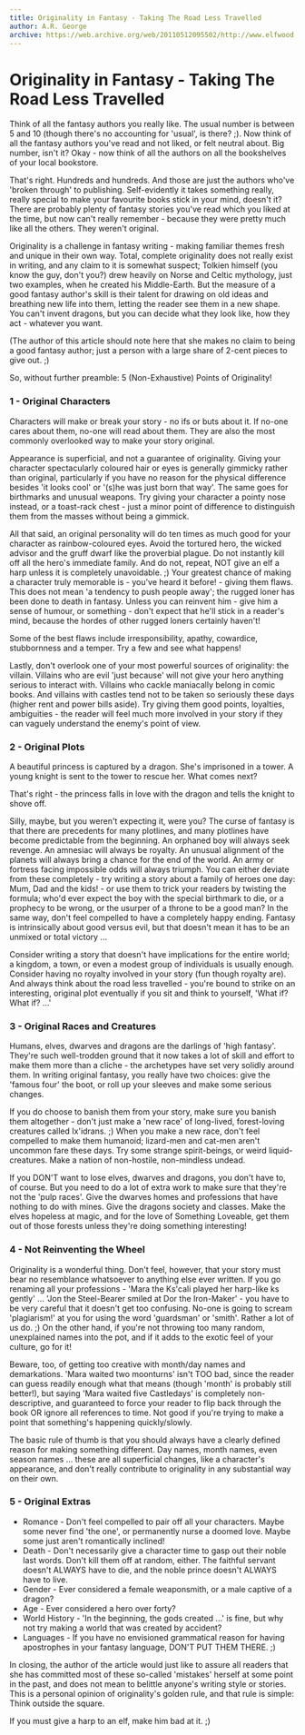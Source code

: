 ```yaml
---
title: Originality in Fantasy - Taking The Road Less Travelled
author: A.R. George
archive: https://web.archive.org/web/20110512095502/http://www.elfwood.com/farp/thewriting/lhynroad/lhynroad.html
---
```


# Originality in Fantasy - Taking The Road Less Travelled

Think of all the fantasy authors you really like. The usual number is between 5 and 10 (though there's no accounting for 'usual', is there? ;). Now think of all the fantasy authors you've read and not liked, or felt neutral about. Big number, isn't it? Okay - now think of all the authors on all the bookshelves of your local bookstore.

That's right. Hundreds and hundreds. And those are just the authors who've 'broken through' to publishing. Self-evidently it takes something really, really special to make your favourite books stick in your mind, doesn't it? There are probably plenty of fantasy stories you've read which you liked at the time, but now can't really remember - because they were pretty much like all the others. They weren't original.

Originality is a challenge in fantasy writing - making familiar themes fresh and unique in their own way. Total, complete originality does not really exist in writing, and any claim to it is somewhat suspect; Tolkien himself (you know the guy, don't you?) drew heavily on Norse and Celtic mythology, just two examples, when he created his Middle-Earth. But the measure of a good fantasy author's skill is their talent for drawing on old ideas and breathing new life into them, letting the reader see them in a new shape. You can't invent dragons, but you can decide what they look like, how they act - whatever you want.

(The author of this article should note here that she makes no claim to being a good fantasy author; just a person with a large share of 2-cent pieces to give out. ;)

So, without further preamble: 5 (Non-Exhaustive) Points of Originality!

### 1 - Original Characters

Characters will make or break your story - no ifs or buts about it. If no-one cares about them, no-one will read about them. They are also the most commonly overlooked way to make your story original.

Appearance is superficial, and not a guarantee of originality. Giving your character spectacularly coloured hair or eyes is generally gimmicky rather than original, particularly if you have no reason for the physical difference besides 'it looks cool' or '(s)he was just born that way'. The same goes for birthmarks and unusual weapons. Try giving your character a pointy nose instead, or a toast-rack chest - just a minor point of difference to distinguish them from the masses without being a gimmick.

All that said, an original personality will do ten times as much good for your character as rainbow-coloured eyes. Avoid the tortured hero, the wicked advisor and the gruff dwarf like the proverbial plague. Do not instantly kill off all the hero's immediate family. And do not, repeat, NOT give an elf a harp unless it is completely unavoidable. ;) Your greatest chance of making a character truly memorable is - you've heard it before! - giving them flaws. This does not mean 'a tendency to push people away'; the rugged loner has been done to death in fantasy. Unless you can reinvent him - give him a sense of humour, or something - don't expect that he'll stick in a reader's mind, because the hordes of other rugged loners certainly haven't!

Some of the best flaws include irresponsibility, apathy, cowardice, stubbornness and a temper. Try a few and see what happens!

Lastly, don't overlook one of your most powerful sources of originality: the villain. Villains who are evil 'just because' will not give your hero anything serious to interact with. Villains who cackle maniacally belong in comic books. And villains with castles tend not to be taken so seriously these days (higher rent and power bills aside). Try giving them good points, loyalties, ambiguities - the reader will feel much more involved in your story if they can vaguely understand the enemy's point of view.

### 2 - Original Plots

A beautiful princess is captured by a dragon. She's imprisoned in a tower. A young knight is sent to the tower to rescue her. What comes next?

That's right - the princess falls in love with the dragon and tells the knight to shove off.

Silly, maybe, but you weren't expecting it, were you? The curse of fantasy is that there are precedents for many plotlines, and many plotlines have become predictable from the beginning. An orphaned boy will always seek revenge. An amnesiac will always be royalty. An unusual alignment of the planets will always bring a chance for the end of the world. An army or fortress facing impossible odds will always triumph. You can either deviate from these completely - try writing a story about a family of heroes one day: Mum, Dad and the kids! - or use them to trick your readers by twisting the formula; who'd ever expect the boy with the special birthmark to die, or a prophecy to be wrong, or the usurper of a throne to be a good man? In the same way, don't feel compelled to have a completely happy ending. Fantasy is intrinsically about good versus evil, but that doesn't mean it has to be an unmixed or total victory ...

Consider writing a story that doesn't have implications for the entire world; a kingdom, a town, or even a modest group of individuals is usually enough. Consider having no royalty involved in your story (fun though royalty are). And always think about the road less travelled - you're bound to strike on an interesting, original plot eventually if you sit and think to yourself, 'What if? What if? ...'

### 3 - Original Races and Creatures

Humans, elves, dwarves and dragons are the darlings of 'high fantasy'. They're such well-trodden ground that it now takes a lot of skill and effort to make them more than a cliche - the archetypes have set very solidly around them. In writing original fantasy, you really have two choices: give the 'famous four' the boot, or roll up your sleeves and make some serious changes.

If you do choose to banish them from your story, make sure you banish them altogether - don't just make a 'new race' of long-lived, forest-loving creatures called Ix'idrans. ;) When you make a new race, don't feel compelled to make them humanoid; lizard-men and cat-men aren't uncommon fare these days. Try some strange spirit-beings, or weird liquid-creatures. Make a nation of non-hostile, non-mindless undead.

If you DON'T want to lose elves, dwarves and dragons, you don't have to, of course. But you need to do a lot of extra work to make sure that they're not the 'pulp races'. Give the dwarves homes and professions that have nothing to do with mines. Give the dragons society and classes. Make the elves hopeless at magic, and for the love of Something Loveable, get them out of those forests unless they're doing something interesting!

### 4 - Not Reinventing the Wheel

Originality is a wonderful thing. Don't feel, however, that your story must bear no resemblance whatsoever to anything else ever written. If you go renaming all your professions - 'Mara the Ks'cali played her harp-like ks gently' ... 'Jon the Steel-Bearer smiled at Dor the Iron-Maker' - you have to be very careful that it doesn't get too confusing. No-one is going to scream 'plagiarism!' at you for using the word 'guardsman' or 'smith'. Rather a lot of us do. ;) On the other hand, if you're not throwing too many random, unexplained names into the pot, and if it adds to the exotic feel of your culture, go for it!

Beware, too, of getting too creative with month/day names and demarkations. 'Mara waited two moonturns' isn't TOO bad, since the reader can guess readily enough what that means (though 'month' is probably still better!), but saying 'Mara waited five Castledays' is completely non-descriptive, and guaranteed to force your reader to flip back through the book OR ignore all references to time. Not good if you're trying to make a point that something's happening quickly/slowly.

The basic rule of thumb is that you should always have a clearly defined reason for making something different. Day names, month names, even season names ... these are all superficial changes, like a character's appearance, and don't really contribute to originality in any substantial way on their own.

### 5 - Original Extras

* Romance - Don't feel compelled to pair off all your characters. Maybe some never find 'the one', or permanently nurse a doomed love. Maybe some just aren't romantically inclined!
* Death - Don't necessarily give a character time to gasp out their noble last words. Don't kill them off at random, either. The faithful servant doesn't ALWAYS have to die, and the noble prince doesn't ALWAYS have to live.
* Gender - Ever considered a female weaponsmith, or a male captive of a dragon?
* Age - Ever considered a hero over forty?
* World History - 'In the beginning, the gods created ...' is fine, but why not try making a world that was created by accident?
* Languages - If you have no envisioned grammatical reason for having apostrophes in your fantasy language, DON'T PUT THEM THERE. ;)

In closing, the author of the article would just like to assure all readers that she has committed most of these so-called 'mistakes' herself at some point in the past, and does not mean to belittle anyone's writing style or stories. This is a personal opinion of originality's golden rule, and that rule is simple: Think outside the square.

If you must give a harp to an elf, make him bad at it. ;)